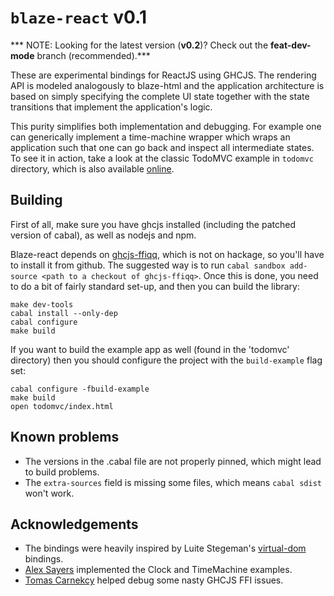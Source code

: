 # `blaze-react` v0.1

*** NOTE: Looking for the latest version (**v0.2**)? Check out the **feat-dev-mode** branch (recommended).***

These are experimental bindings for ReactJS using GHCJS. The rendering API is
modeled analogously to blaze-html and the application architecture is based on
simply specifying the complete UI state together with the state transitions
that implement the application's logic.

This purity simplifies both implementation and debugging. For example one can
generically implement a time-machine wrapper which wraps an application such
that one can go back and inspect all intermediate states. To see it in action,
take a look at the classic TodoMVC example in `todomvc` directory, which is
also available [online][1].

[1]: https://meiersi.github.io/blaze-react/

## Building

First of all, make sure you have ghcjs installed (including the patched version
of cabal), as well as nodejs and npm.

Blaze-react depends on [ghcjs-ffiqq][2], which is not on hackage, so you'll
have to install it from github. The suggested way is to run `cabal sandbox
add-source <path to a checkout of ghcjs-ffiqq>`. Once this is done, you need to
do a bit of fairly standard set-up, and then you can build the library:

```
make dev-tools
cabal install --only-dep
cabal configure
make build
```

If you want to build the example app as well (found in the 'todomvc' directory)
then you should configure the project with the `build-example` flag set:

```
cabal configure -fbuild-example
make build
open todomvc/index.html
```

[2]: https://github.com/ghcjs/ghcjs-ffiqq

## Known problems

- The versions in the .cabal file are not properly pinned, which might lead to
  build problems.
- The `extra-sources` field is missing some files, which means `cabal sdist`
  won't work.

## Acknowledgements

* The bindings were heavily inspired by Luite Stegeman's
  [virtual-dom](https://github.com/ghcjs/ghcjs-vdom) bindings.
* [Alex Sayers](https://github.com/asayers) implemented the Clock and
  TimeMachine examples.
* [Tomas Carnekcy](https://github.com/werehamster) helped debug some nasty
  GHCJS FFI issues.
